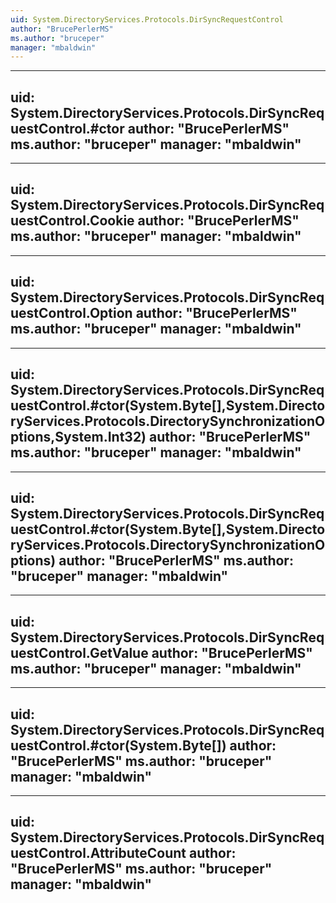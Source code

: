 ```yaml
---
uid: System.DirectoryServices.Protocols.DirSyncRequestControl
author: "BrucePerlerMS"
ms.author: "bruceper"
manager: "mbaldwin"
---
```


---
uid: System.DirectoryServices.Protocols.DirSyncRequestControl.#ctor
author: "BrucePerlerMS"
ms.author: "bruceper"
manager: "mbaldwin"
---

---
uid: System.DirectoryServices.Protocols.DirSyncRequestControl.Cookie
author: "BrucePerlerMS"
ms.author: "bruceper"
manager: "mbaldwin"
---

---
uid: System.DirectoryServices.Protocols.DirSyncRequestControl.Option
author: "BrucePerlerMS"
ms.author: "bruceper"
manager: "mbaldwin"
---

---
uid: System.DirectoryServices.Protocols.DirSyncRequestControl.#ctor(System.Byte[],System.DirectoryServices.Protocols.DirectorySynchronizationOptions,System.Int32)
author: "BrucePerlerMS"
ms.author: "bruceper"
manager: "mbaldwin"
---

---
uid: System.DirectoryServices.Protocols.DirSyncRequestControl.#ctor(System.Byte[],System.DirectoryServices.Protocols.DirectorySynchronizationOptions)
author: "BrucePerlerMS"
ms.author: "bruceper"
manager: "mbaldwin"
---

---
uid: System.DirectoryServices.Protocols.DirSyncRequestControl.GetValue
author: "BrucePerlerMS"
ms.author: "bruceper"
manager: "mbaldwin"
---

---
uid: System.DirectoryServices.Protocols.DirSyncRequestControl.#ctor(System.Byte[])
author: "BrucePerlerMS"
ms.author: "bruceper"
manager: "mbaldwin"
---

---
uid: System.DirectoryServices.Protocols.DirSyncRequestControl.AttributeCount
author: "BrucePerlerMS"
ms.author: "bruceper"
manager: "mbaldwin"
---
